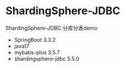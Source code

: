 # ShardingSphere-JDBC
ShardingSphere-JDBC 分库分表demo
* SpringBoot 3.3.2
* java17
* mybatis-plus 3.5.7
* shardingsphere-jdbc 5.5.0
